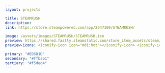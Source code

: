```yaml
---
layout: projects

title: STEAMRUSH
description: 
link: https://store.steampowered.com/app/2647100/STEAMRUSH/

image: /assets/images/STEAMRUSH/STEAMRUSH.ico
preview: https://shared.fastly.steamstatic.com/store_item_assets/steam/apps/2647100/header.jpg?t=1708539139
preview-icons: <iconify-icon icon="mdi:hot"></iconify-icon> <iconify-icon icon="bi:steam"></iconify-icon> <iconify-icon icon="file-icons:unrealscript"></iconify-icon> <iconify-icon icon="devicon-plain:cplusplus"></iconify-icon>

primary: "#ED6D1D"
secondary: "#ffbab1"
tertiary: "#f5ded4"
---
```


<script>
  document.documentElement.style.setProperty('--primary-accent', "{{ page.primary }}");
  document.documentElement.style.setProperty('--secondary-accent',"{{ page.secondary }}");
  document.documentElement.style.setProperty('--tertiary-accent', "{{ page.tertiary }}");
</script>
